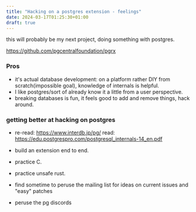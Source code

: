 ```yaml
---
title: "Hacking on a postgres extension - feelings"
date: 2024-03-17T01:25:30+01:00
draft: true
---
```


this will probably be my next project, doing something with postgres.

https://github.com/pgcentralfoundation/pgrx

### Pros
- it's actual database development: on a platform rather DIY from scratch(impossible goal), knowledge of internals is helpful.
- I like postgres/sort of already know it a little from a user perspective.
- breaking databases is fun, it feels good to add and remove things, hack around.

### getting better at hacking on postgres
- re-read: https://www.interdb.jp/pg/
read: https://edu.postgrespro.com/postgresql_internals-14_en.pdf

- build an extension end to end.
- practice C.
- practice unsafe rust.
- find sometime to peruse the mailing list for ideas on current issues and "easy" patches
- peruse the pg discords
